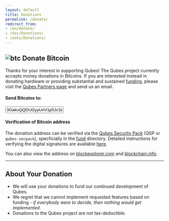 ```yaml
---
layout: default
title: Donations
permalink: /donate/
redirect_from:
- /en/donate/
- /doc/Donations/
- /wiki/Donations/
---
```


## ![btc](/attachment/site/btc.png) Donate Bitcoin

Thanks for your interest in supporting Qubes! The Qubes project currently accepts money donations in Bitcoins. If you are interested instead in donating hardware or providing substantial and sustained [funding](/funding/), please visit the [Qubes Partners page](/partners/) and send us an email.

#### Send Bitcoins to:

<form class="more-bottom">
  <div class="form-group">
  <div class="input-group input-group-lg">
    <span class="input-group-addon" id="donate-btn-icon"><i class="fa fa-btc"></i></span>
    <input type="text" class="form-control" aria-describedby="donate-btc-icon" value="3GakuQQDUGyyUnV1p5Jc3zd6CpQDkDwmDq" readonly>
  </div>
  </div>
</form>

#### Verification of Bitcoin address

The donation address can be verified via the [Qubes Security Pack]
(QSP or `qubes-secpack`), specficially in the [fund] directory. Detailed
instructions for verifying the digital signatures are available [here][verify].

You can also view the address on [blockexplorer.com] and [blockchain.info].

---

## About Your Donation

- We will use your donations to fund our continued development of Qubes.
- We regret that we cannot implement requested features based on funding - *if everybody were to decide, then nothing would get implemented.*
- Donations to the Qubes project are not tax-deductible.

[Qubes Security Pack]: /doc/security-pack/
[fund]: https://github.com/QubesOS/qubes-secpack/tree/master/fund
[verify]: /doc/security-pack/#how-to-obtain-verify-and-read
[blockexplorer.com]: https://blockexplorer.com/address/3GakuQQDUGyyUnV1p5Jc3zd6CpQDkDwmDq
[blockchain.info]: https://blockchain.info/address/3GakuQQDUGyyUnV1p5Jc3zd6CpQDkDwmDq
